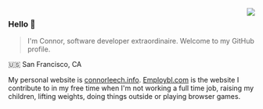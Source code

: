 <img align="right" src="https://github-readme-stats.vercel.app/api?username=connor11528&show_icons=true&icon_color=805AD5&text_color=718096&bg_color=ffffff&count_private=true" />

### Hello 👋

> I'm Connor, software developer extraordinaire. Welcome to my GitHub profile.

🇺🇸 San Francisco, CA 

My personal website is [connorleech.info](https://connorleech.info/). [Employbl.com](https://www.employbl.com) is the website I contribute to in my free time when I'm not working a full time job, raising my children, lifting weights, doing things outside or playing browser games.



<!--
**connor11528/connor11528** is a ✨ _special_ ✨ repository because its `README.md` (this file) appears on your GitHub profile.

Here are some ideas to get you started:

- 🔭 I’m currently working on ...
- 🌱 I’m currently learning ...
- 👯 I’m looking to collaborate on ...
- 🤔 I’m looking for help with ...
- 💬 Ask me about ...
- 📫 How to reach me: ...
- 😄 Pronouns: ...
- ⚡ Fun fact: ...
-->
